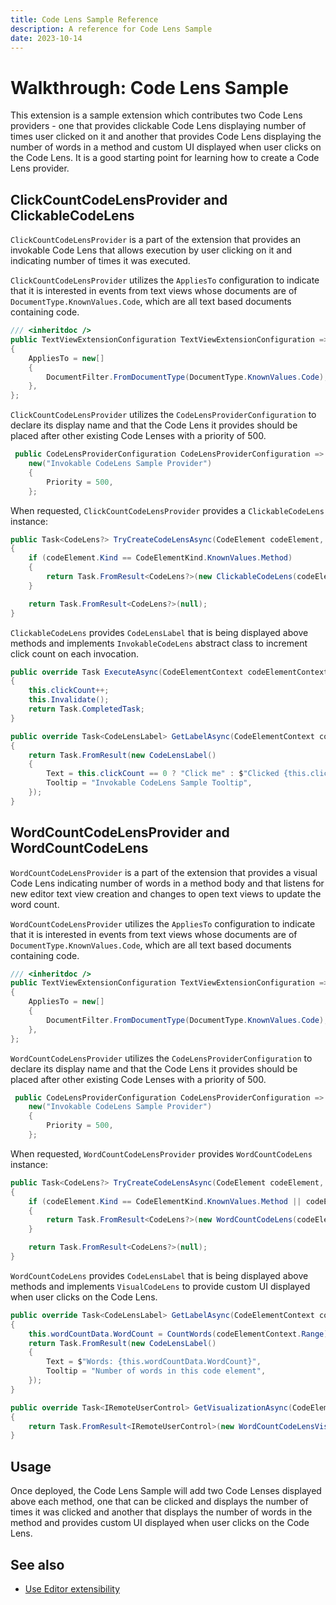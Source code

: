 ```yaml
---
title: Code Lens Sample Reference
description: A reference for Code Lens Sample
date: 2023-10-14
---
```


# Walkthrough: Code Lens Sample

This extension is a sample extension which contributes two Code Lens providers - one that provides clickable Code Lens displaying number of times user clicked on it and another that provides Code Lens displaying the number of words in a method and custom UI displayed when user clicks on the Code Lens. It is a good starting point for learning how to create a Code Lens provider.

## ClickCountCodeLensProvider and ClickableCodeLens

`ClickCountCodeLensProvider` is a part of the extension that provides an invokable Code Lens that allows execution by user clicking on it and indicating number of times it was executed.

`ClickCountCodeLensProvider` utilizes the `AppliesTo` configuration to indicate that it is interested in events from text views whose documents are of `DocumentType.KnownValues.Code`, which are all text based documents containing code.

```csharp
/// <inheritdoc />
public TextViewExtensionConfiguration TextViewExtensionConfiguration => new()
{
    AppliesTo = new[]
    {
        DocumentFilter.FromDocumentType(DocumentType.KnownValues.Code),
    },
};
```

`ClickCountCodeLensProvider` utilizes the `CodeLensProviderConfiguration` to declare its display name and that the Code Lens it provides should be placed after other existing Code Lenses with a priority of 500.

```csharp
 public CodeLensProviderConfiguration CodeLensProviderConfiguration =>
    new("Invokable CodeLens Sample Provider")
    {
        Priority = 500,
    };
```

When requested, `ClickCountCodeLensProvider` provides a `ClickableCodeLens` instance:

```csharp
public Task<CodeLens?> TryCreateCodeLensAsync(CodeElement codeElement, CodeElementContext codeElementContext, CancellationToken token)
{
    if (codeElement.Kind == CodeElementKind.KnownValues.Method)
    {
        return Task.FromResult<CodeLens?>(new ClickableCodeLens(codeElement, this.Extensibility));
    }

    return Task.FromResult<CodeLens?>(null);
}
```

`ClickableCodeLens` provides `CodeLensLabel` that is being displayed above methods and implements `InvokableCodeLens` abstract class to increment click count on each invocation.
```csharp
public override Task ExecuteAsync(CodeElementContext codeElementContext, IClientContext clientContext, CancellationToken cancelToken)
{
    this.clickCount++;
    this.Invalidate();
    return Task.CompletedTask;
}

public override Task<CodeLensLabel> GetLabelAsync(CodeElementContext codeElementContext, CancellationToken token)
{
    return Task.FromResult(new CodeLensLabel()
    {
        Text = this.clickCount == 0 ? "Click me" : $"Clicked {this.clickCount} times",
        Tooltip = "Invokable CodeLens Sample Tooltip",
    });
}
```

## WordCountCodeLensProvider and WordCountCodeLens

`WordCountCodeLensProvider` is a part of the extension that provides a visual Code Lens indicating number of words in a method body and that listens for new editor text view creation and changes to open text views to update the word count.

`WordCountCodeLensProvider` utilizes the `AppliesTo` configuration to indicate that it is interested in events from text views whose documents are of `DocumentType.KnownValues.Code`, which are all text based documents containing code.

```csharp
/// <inheritdoc />
public TextViewExtensionConfiguration TextViewExtensionConfiguration => new()
{
    AppliesTo = new[]
    {
        DocumentFilter.FromDocumentType(DocumentType.KnownValues.Code),
    },
};
```

`WordCountCodeLensProvider` utilizes the `CodeLensProviderConfiguration` to declare its display name and that the Code Lens it provides should be placed after other existing Code Lenses with a priority of 500.

```csharp
 public CodeLensProviderConfiguration CodeLensProviderConfiguration =>
    new("Invokable CodeLens Sample Provider")
    {
        Priority = 500,
    };
```

When requested, `WordCountCodeLensProvider` provides `WordCountCodeLens` instance:

```csharp
public Task<CodeLens?> TryCreateCodeLensAsync(CodeElement codeElement, CodeElementContext codeElementContext, CancellationToken token)
{
    if (codeElement.Kind == CodeElementKind.KnownValues.Method || codeElement.Kind.IsOfKind(CodeElementKind.KnownValues.Type))
    {
        return Task.FromResult<CodeLens?>(new WordCountCodeLens(codeElement, codeElementContext, this.Extensibility, this));
    }

    return Task.FromResult<CodeLens?>(null);
}
```

`WordCountCodeLens` provides `CodeLensLabel` that is being displayed above methods and implements `VisualCodeLens` to provide custom UI displayed when user clicks on the Code Lens.

```csharp
public override Task<CodeLensLabel> GetLabelAsync(CodeElementContext codeElementContext, CancellationToken token)
{
    this.wordCountData.WordCount = CountWords(codeElementContext.Range);
    return Task.FromResult(new CodeLensLabel()
    {
        Text = $"Words: {this.wordCountData.WordCount}",
        Tooltip = "Number of words in this code element",
    });
}

public override Task<IRemoteUserControl> GetVisualizationAsync(CodeElementContext codeElementContext, IClientContext clientContext, CancellationToken token)
{
    return Task.FromResult<IRemoteUserControl>(new WordCountCodeLensVisual(this.wordCountData));
}
```

## Usage

Once deployed, the Code Lens Sample will add two Code Lenses displayed above each method, one that can be clicked and displays the number of times it was clicked and another that displays the number of words in the method and provides custom UI displayed when user clicks on the Code Lens.

## See also

- [Use Editor extensibility](https://learn.microsoft.com/visualstudio/extensibility/visualstudio.extensibility/editor/editor)